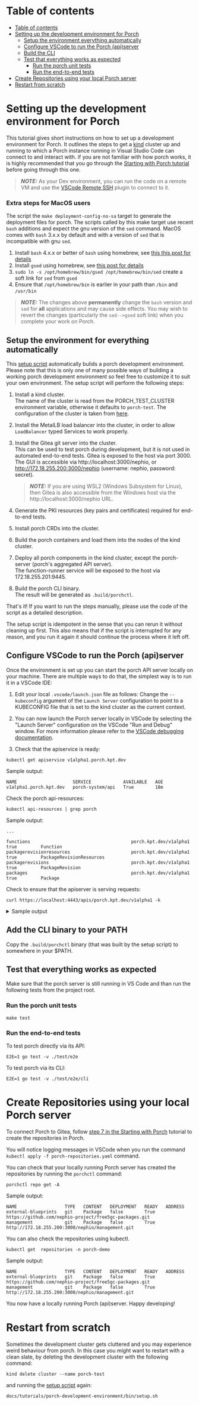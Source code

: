 # Table of contents

- [Table of contents](#table-of-contents)
- [Setting up the development environment for Porch](#setting-up-the-development-environment-for-porch)
   * [Setup the environment everything automatically](#setup-the-environment-everything-automatically)
   * [Configure VSCode to run the Porch (api)server](#configure-vscode-to-run-the-porch-apiserver)
   * [Build the CLI](#build-the-cli)
   * [Test that everything works as expected](#test-that-everything-works-as-expected)
      + [Run the porch unit tests](#run-the-porch-unit-tests)
      + [Run the end-to-end tests](#run-the-end-to-end-tests)
- [Create Repositories using your local Porch server](#create-repositories-using-your-local-porch-server)
- [Restart from scratch](#restart-from-scratch)

# Setting up the development environment for Porch

This tutorial gives short instructions on how to set up a development environment for Porch. It outlines the steps to get 
a [kind](https://kind.sigs.k8s.io/) cluster up and running to which a Porch instance running in Visual Studio Code can connect to and interact with.
if you are not familiar with how porch works, it is highly recommended that you go through the [Starting with Porch tutorial](https://github.com/nephio-project/porch/tree/main/docs/tutorials/starting-with-porch) before going through this one.

> **_NOTE:_**  As your Dev environment, you can run the code on a remote VM and use the [VSCode Remote SSH](https://marketplace.visualstudio.com/items?itemName=ms-vscode-remote.remote-ssh) plugin to connect to it.

### Extra steps for MacOS users
The script the `make deployment-config-no-sa` target to generate the deployment files for porch. The scripts called by this make target use recent `bash` additions and expect the gnu version of the `sed` command. MacOS comes with `bash` 3.x.x by default and with a version of `sed` that is incompatible with gnu `sed`.

1. Install `bash` 4.x.x or better of `bash` using homebrew, see [this this post for details](https://apple.stackexchange.com/questions/193411/update-bash-to-version-4-0-on-osx)
2. Install `gsed` using homebrew, see [this post for details](https://stackoverflow.com/questions/4247068/sed-command-with-i-option-failing-on-mac-but-works-on-linux)
3. `sudo ln -s /opt/homebrew/bin/gsed /opt/homebrew/bin/sed` create a soft link for `sed` from `gsed`
4. Ensure that `/opt/homebrew/bin` is earlier in your path than `/bin` and `/usr/bin`

> **_NOTE:_**  The changes above **permanently** change the `bash` version and `sed` for **all** applications and may cause side effects. You may wish to revert the changes (particularly the `sed-->gsed` soft link) when you complete your work on Porch.


## Setup the environment for everything automatically

This [setup script](bin/setup.sh) automatically bulids a porch development environment. 
Please note that this is only one of many possible ways of building a working porch development environment so feel free to customize it to suit your own environment.
The setup script will perform the following steps:
1. Install a kind cluster.   
   The name of the cluster is read from the PORCH_TEST_CLUSTER environment variable, otherwise it defaults to `porch-test`.
   The configuration of the cluster is taken from [here](bin/kind_porch_test_cluster.yaml).

1. Install the MetalLB load balancer into the cluster, in order to allow `LoadBalancer` typed Services to work properly.

1. Install the Gitea git server into the cluster.  
   This can be used to test porch during development, but it is not used in automated end-to-end tests.
   Gitea is exposed to the host via port 3000. The GUI is accessible via http://localhost:3000/nephio, or http://172.18.255.200:3000/nephio (username: nephio, password: secret).

   > **_NOTE:_** If you are using WSL2 (Windows Subsystem for Linux), then Gitea is also accessible from the Windows host via the http://localhost:3000/nephio URL.

1. Generate the PKI resources (key pairs and certificates) required for end-to-end tests.

1. Install porch CRDs into the cluster.

1. Build the porch containers and load them into the nodes of the kind cluster.

1. Deploy all porch components in the kind cluster, except the porch-server (porch's aggregated API server).  
   The function-runner service will be exposed to the host via 172.18.255.201:9445.

1. Build the porch CLI binary.  
   The result will be generated as `.build/porchctl`.

That's it! If you want to run the steps manually, please use the code of the script as a detailed description.

The setup script is idempotent in the sense that you can rerun it without cleaning up first. This also means that if the script is interrupted for any reason, and you run it again it should continue the process where it left off.


## Configure VSCode to run the Porch (api)server

Once the environment is set up you can start the porch API server locally on your machine. There are multiple ways to do that, the simplest way is to run it in a VSCode IDE:

1. Edit your local `.vscode/launch.json` file as follows: Change the `--kubeconfig` argument of the `Launch Server` configuration to point to a KUBECONFIG file that is set to the kind cluster as the current context.

1. You can now launch the Porch server locally in VSCode by selecting the "Launch Server" configuration on the VSCode "Run and Debug" window. For
more information please refer to the [VSCode debugging documentation](https://code.visualstudio.com/docs/editor/debugging).

1. Check that the apiservice is ready:
```
kubectl get apiservice v1alpha1.porch.kpt.dev
```
Sample output:
```
NAME                     SERVICE            AVAILABLE   AGE
v1alpha1.porch.kpt.dev   porch-system/api   True        18m
```
Check the porch api-resources:
```
kubectl api-resources | grep porch
```
Sample output:
```
...

functions                                      porch.kpt.dev/v1alpha1            true         Function
packagerevisionresources                       porch.kpt.dev/v1alpha1            true         PackageRevisionResources
packagerevisions                               porch.kpt.dev/v1alpha1            true         PackageRevision
packages                                       porch.kpt.dev/v1alpha1            true         Package

```

Check to ensure that the apiserver is serving requests:
```
curl https://localhost:4443/apis/porch.kpt.dev/v1alpha1 -k
```

<details closed>
<summary>Sample output</summary>

```json
{
  "kind": "APIResourceList",
  "apiVersion": "v1",
  "groupVersion": "porch.kpt.dev/v1alpha1",
  "resources": [
    {
      "name": "functions",
      "singularName": "",
      "namespaced": true,
      "kind": "Function",
      "verbs": [
        "get",
        "list"
      ]
    },
    {
      "name": "packagerevisionresources",
      "singularName": "",
      "namespaced": true,
      "kind": "PackageRevisionResources",
      "verbs": [
        "get",
        "list",
        "patch",
        "update"
      ]
    },
    {
      "name": "packagerevisions",
      "singularName": "",
      "namespaced": true,
      "kind": "PackageRevision",
      "verbs": [
        "create",
        "delete",
        "get",
        "list",
        "patch",
        "update",
        "watch"
      ]
    },
    {
      "name": "packagerevisions/approval",
      "singularName": "",
      "namespaced": true,
      "kind": "PackageRevision",
      "verbs": [
        "get",
        "patch",
        "update"
      ]
    },
    {
      "name": "packages",
      "singularName": "",
      "namespaced": true,
      "kind": "Package",
      "verbs": [
        "create",
        "delete",
        "get",
        "list",
        "patch",
        "update"
      ]
    }
  ]
}
```
</details>


## Add the CLI binary to your PATH

Copy the `.build/porchctl` binary (that was built by the setup script) to somewhere in your $PATH.


## Test that everything works as expected

Make sure that the porch server is still running in VS Code and than run the following tests from the project root.

### Run the porch unit tests

```
make test
```

### Run the end-to-end tests

To test porch directly via its API:
```
E2E=1 go test -v ./test/e2e
```

To test porch via its CLI:
```
E2E=1 go test -v ./test/e2e/cli
```

# Create Repositories using your local Porch server

To connect Porch to Gitea, follow [step 7 in the Starting with Porch](https://github.com/nephio-project/porch/tree/main/docs/tutorials/starting-with-porch#Connect-the-Gitea-repositories-to-Porch) tutorial to create the repositories in Porch.

You will notice logging messages in VSCode when you run the command `kubectl apply -f porch-repositories.yaml` command.

You can check that your locally running Porch server has created the repositories by running the `porchctl` command:

```
porchctl repo get -A
```
Sample output:
```
NAME                  TYPE   CONTENT   DEPLOYMENT   READY   ADDRESS
external-blueprints   git    Package   false        True    https://github.com/nephio-project/free5gc-packages.git
management            git    Package   false        True    http://172.18.255.200:3000/nephio/management.git
```

You can also check the repositories using kubectl.

```
kubectl get  repositories -n porch-demo
```

Sample output:
```
NAME                  TYPE   CONTENT   DEPLOYMENT   READY   ADDRESS
external-blueprints   git    Package   false        True    https://github.com/nephio-project/free5gc-packages.git
management            git    Package   false        True    http://172.18.255.200:3000/nephio/management.git
```

You now have a locally running Porch (api)server. Happy developing!


# Restart from scratch

Sometimes the development cluster gets cluttered and you may experience weird behaviour from porch. 
In this case you might want to restart with a clean slate, by deleting the development cluster with the following command:
```
kind delete cluster --name porch-test
```

and running the [setup script](bin/setup.sh) again:
```
docs/tutorials/porch-development-environment/bin/setup.sh
```